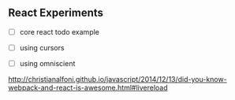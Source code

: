 
React Experiments
-----------------

- [ ] core react todo example
- [ ] using cursors
- [ ] using omniscient


http://christianalfoni.github.io/javascript/2014/12/13/did-you-know-webpack-and-react-is-awesome.html#livereload
